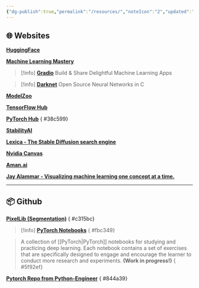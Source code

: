 ```yaml
---
{"dg-publish":true,"permalink":"/resources/","noteIcon":"2","updated":"2024-05-23T14:26:14.507+05:30"}
---
```



## 🌐 Websites

[**HuggingFace**](https://huggingface.co/)

[**Machine Learning Mastery**](https://machinelearningmastery.com/)

> [!info] [**Gradio**](https://gradio.app/)
> Build & Share Delightful Machine Learning Apps

> [!info] [**Darknet**](https://pjreddie.com/darknet/)
Open Source Neural Networks in C

[**ModelZoo**](https://modelzoo.co/)

[**TensorFlow Hub**](https://tfhub.dev/)

[**PyTorch Hub**](https://pytorch.org/hub/)
{ #38c599}


[**StabilityAI**](https://stability.ai/)

[**Lexica - The Stable Diffusion search engine**](https://lexica.art/)

[**Nvidia Canvas**](https://www.nvidia.com/en-us/studio/canvas/)

[**Aman.ai**](https://aman.ai/)

[**Jay Alammar - Visualizing machine learning one concept at a time.**](https://jalammar.github.io/)

---

## 📦 Github

[**PixelLib (Segmentation)**](https://github.com/ayoolaolafenwa/PixelLib)
{ #c315bc}


> [!info] [**PyTorch Notebooks**](https://github.com/dair-ai/pytorch_notebooks)
{ #fbc349}

> A collection of [[PyTorch\|PyTorch]] notebooks for studying and practicing deep learning. Each notebook contains a set of exercises that are specifically designed to engage and encourage the learner to conduct more research and experiments. **(Work in progress!)**
{ #5f92ef}


[**Pytorch Repo from Python-Engineer**](https://github.com/python-engineer/pytorchTutorial)
{ #844a39}

